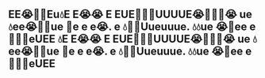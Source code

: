 ## EE😭🥺💧Eu💧E E😭😭 E EUE🥺🥺😭UUUUE😭🥺💧🥺😭 ue 💧ee😭🥺💧ue 🥺e e e😭. e 💧🥺😭Uueuuue. 💧💧ue 😭🥺ee e🥺🥺😭eUEE  💧E E😭😭 E EUE🥺🥺😭UUUUE😭🥺💧🥺😭 ue 💧ee😭🥺💧ue 🥺e e e😭. e 💧🥺😭Uueuuue. 💧💧ue 😭🥺ee e🥺🥺😭eUEE

<!--
**Achitot/Achitot** is a ✨ _special_ ✨ repository because its `README.md` (this file) appears on your GitHub profile.
